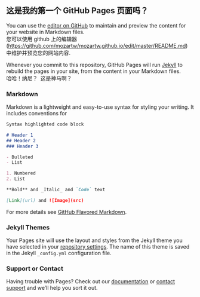 ## 这是我的第一个 GitHub Pages 页面吗？

You can use the [editor on GitHub](https://github.com/mozartw/mozartw.github.io/edit/master/README.md) to maintain and preview the content for your website in Markdown files.  
您可以使用 github 上的编辑器 (https://github.com/mozartw/mozartw.github.io/edit/master/README.md) 中维护并预览您的网站内容.

Whenever you commit to this repository, GitHub Pages will run [Jekyll](https://jekyllrb.com/) to rebuild the pages in your site, from the content in your Markdown files.  
哈哈！纳尼？  这是神马啊？

### Markdown

Markdown is a lightweight and easy-to-use syntax for styling your writing. It includes conventions for

```markdown
Syntax highlighted code block

# Header 1
## Header 2
### Header 3

- Bulleted
- List

1. Numbered
2. List

**Bold** and _Italic_ and `Code` text

[Link](url) and ![Image](src)
```

For more details see [GitHub Flavored Markdown](https://guides.github.com/features/mastering-markdown/).

### Jekyll Themes

Your Pages site will use the layout and styles from the Jekyll theme you have selected in your [repository settings](https://github.com/mozartw/mozartw.github.io/settings). The name of this theme is saved in the Jekyll `_config.yml` configuration file.

### Support or Contact

Having trouble with Pages? Check out our [documentation](https://help.github.com/categories/github-pages-basics/) or [contact support](https://github.com/contact) and we’ll help you sort it out.
